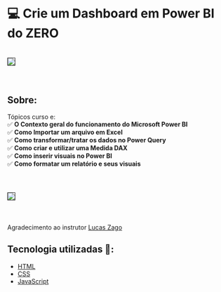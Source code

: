# 💻  Crie um Dashboard em Power BI do ZERO

<h1>
   <img src="https://i.ibb.co/Z6vCSXK/Dashboard.png" border="1">
</h1>
<br>

## Sobre: 

Tópicos curso e:<br>
✅ **O Contexto geral do funcionamento do Microsoft Power BI**<br>
✅ **Como Importar um arquivo em Excel**<br>
✅ **Como transformar/tratar os dados no Power Query**<br>
✅ **Como criar e utilizar uma Medida DAX**<br>
✅ **Como inserir visuais no Power BI**<br>
✅ **Como formatar um relatório e seus visuais**<br>
<br>

<h1>
   <img src="https://i.ibb.co/s5cyGyB/Problema-Dashboard-do-ZERO.jpg" border="1">
</h1>
<br>
<br>
Agradecimento ao instrutor <a href="https://www.linkedin.com/in/lucas-zago/" target="_blank">Lucas Zago</a>


## Tecnologia utilizadas 🚀:

* <a href="https://www.w3schools.com/html/">HTML</a> 
* <a href="https://www.w3schools.com/css/">CSS</a>
* <a href="https://developer.mozilla.org/pt-BR/docs/Learn/JavaScript">JavaScript</a> 


